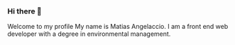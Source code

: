 ### Hi there 👋
Welcome to my profile
My name is Matias Angelaccio. I am a front end web developer with a degree in environmental management.
